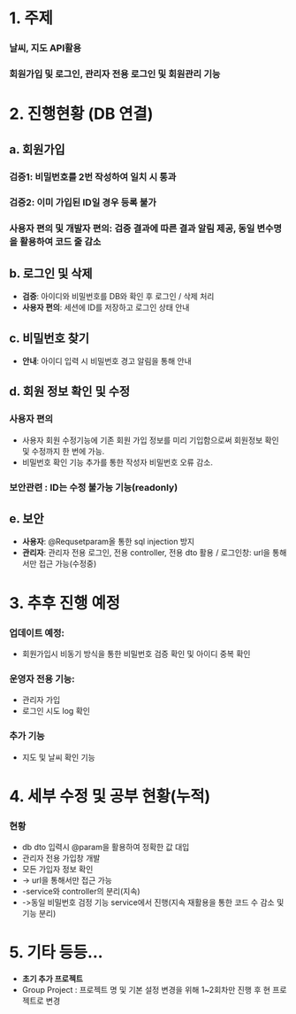 # 1. 주제
### **날씨, 지도 API활용**
### **회원가입 및 로그인, 관리자 전용 로그인 및 회원관리 기능**

# 2. 진행현황 (DB 연결)
## a. 회원가입
### **검증1**: 비밀번호를 2번 작성하여 일치 시 통과
### **검증2**: 이미 가입된 ID일 경우 등록 불가
### **사용자 편의 및 개발자 편의**: 검증 결과에 따른 결과 알림 제공, 동일 변수명을 활용하여 코드 줄 감소
  
## b. 로그인 및 삭제
- **검증**: 아이디와 비밀번호를 DB와 확인 후 로그인 / 삭제 처리
- **사용자 편의**: 세션에 ID를 저장하고 로그인 상태 안내

## c. 비밀번호 찾기
- **안내**: 아이디 입력 시 비밀번호 경고 알림을 통해 안내

## d. 회원 정보 확인 및 수정
### **사용자 편의**
- 사용자 회원 수정기능에 기존 회원 가입 정보를 미리 기입함으로써 회원정보 확인 및 수정까지 한 번에 가능.
- 비밀번호 확인 기능 추가를 통한 작성자 비밀번호 오류 감소.
### **보안관련** : ID는 수정 불가능 기능(readonly)
## e. 보안
- **사용자**: @Requsetparam올 통한 sql injection 방지
- **관리자**: 관리자 전용 로그인, 전용 controller, 전용 dto 활용 / 로그인창: url을 통해서만 접근 가능(수정중)


# 3. 추후 진행 예정
### **업데이트 예정**:
  - 회원가입시 비동기 방식을 통한 비밀번호 검증 확인 및 아이디 중복 확인
### **운영자 전용 기능**:
  - 관리자 가입
  - 로그인 시도 log 확인
### **추가 기능**
  - 지도 및 날씨 확인 기능
 


# 4. 세부 수정 및 공부 현황(누적)
### **현황**
- db dto 입력시 @param을 활용하여 정확한 값 대입
- 관리자 전용 가입창 개발
- 모든 가입자 정보 확인
- -> url을 통해서만 접근 가능
- -service와 controller의 분리(지속)
- ->동일 비밀번호 검정 기능 service에서 진행(지속 재활용을 통한 코드 수 감소 및 기능 분리)


# 5. 기타 등등...
- **초기 추가 프로젝트**
- Group Project : 프로젝트 명 및 기본 설정 변경을 위해 1~2회차만 진행 후 현 프로젝트로 변경
